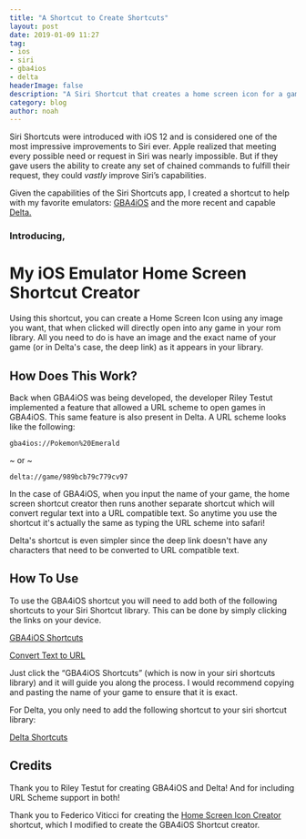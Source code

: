 ```yaml
---
title: "A Shortcut to Create Shortcuts"
layout: post
date: 2019-01-09 11:27
tag:
- ios
- siri
- gba4ios
- delta
headerImage: false
description: "A Siri Shortcut that creates a home screen icon for a game in your GBA4iOS (or Delta!) library."
category: blog
author: noah
---
```


Siri Shortcuts were introduced with iOS 12 and is considered one of the most impressive improvements to Siri ever. Apple realized that meeting every possible need or request in Siri was nearly impossible. But if they gave users the ability to create any set of chained commands to fulfill their request, they could *vastly* improve Siri’s capabilities.

Given the capabilities of the Siri Shortcuts app, I created a shortcut to help with my favorite emulators: [GBA4iOS](https://gba4iosapp.com) and the more recent and capable [Delta.](https://deltaemulator.com)

### Introducing,

# My iOS Emulator Home Screen Shortcut Creator

Using this shortcut, you can create a Home Screen Icon using any image you want, that when clicked will directly open into any game in your rom library. All you need to do is have an image and the exact name of your game (or in Delta's case, the deep link) as it appears in your library.

## How Does This Work?

Back when GBA4iOS was being developed, the developer Riley Testut implemented a feature that allowed a URL scheme to open games in GBA4iOS. This same feature is also present in Delta. A URL scheme looks like the following:

``gba4ios://Pokemon%20Emerald``

~ or ~

``delta://game/989bcb79c779cv97``

In the case of GBA4iOS, when you input the name of your game, the home screen shortcut creator then runs another separate shortcut which will convert regular text into a URL compatible text. So anytime you use the shortcut it's actually the same as typing the URL scheme into safari!

Delta's shortcut is even simpler since the deep link doesn't have any characters that need to be converted to URL compatible text.

## How To Use

To use the GBA4iOS shortcut you will need to add both of the following shortcuts to your Siri Shortcut library. This can be done by simply clicking the links on your device.

[GBA4iOS Shortcuts](https://www.icloud.com/shortcuts/eab5089ca3fd4faaa910b79eed6735f3)

[Convert Text to URL](https://www.icloud.com/shortcuts/63d051ede25c4d63b3dd31f9f4422039)

Just click the “GBA4iOS Shortcuts” (which is now in your siri shortcuts library) and it will guide you along the process. I would recommend copying and pasting the name of your game to ensure that it is exact.

For Delta, you only need to add the following shortcut to your siri shortcut library:

[Delta Shortcuts](https://www.icloud.com/shortcuts/b5207b88f7464381aa4d487878496259)

## Credits

Thank you to Riley Testut for creating GBA4iOS and Delta! And for including URL Scheme support in both!

Thank you to Federico Viticci for creating the [Home Screen Icon Creator](https://www.macstories.net/ios/home-screen-icon-creator-a-shortcut-to-create-custom-icons-for-apps-contacts-solid-colors-and-more/) shortcut, which I modified to create the GBA4iOS Shortcut creator.
